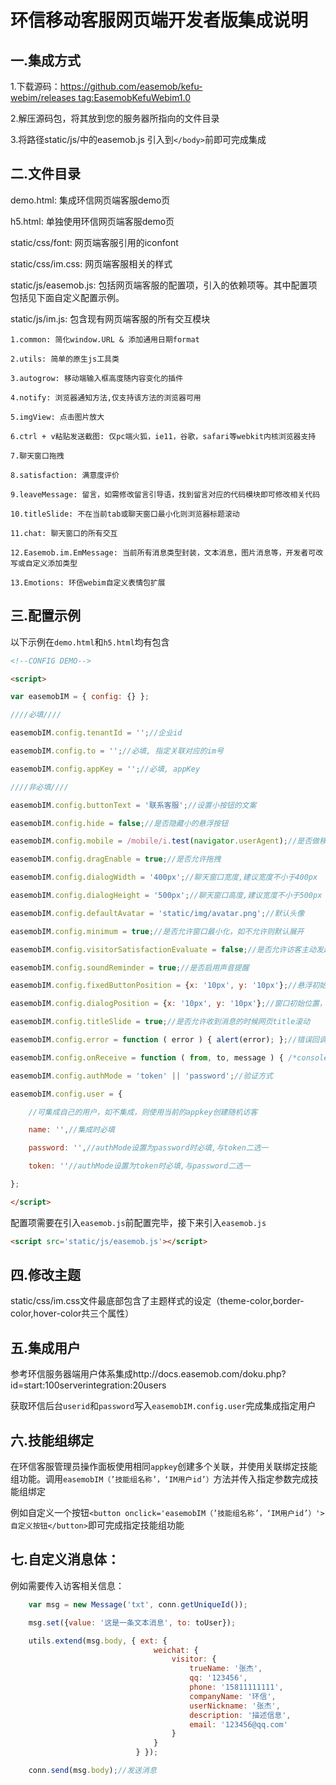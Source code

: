 # 环信移动客服网页端开发者版集成说明



## 一.集成方式

1.下载源码：https://github.com/easemob/kefu-webim/releases tag:EasemobKefuWebim1.0

2.解压源码包，将其放到您的服务器所指向的文件目录

3.将路径static/js/中的easemob.js 引入到`</body>`前即可完成集成



## 二.文件目录

demo.html: 集成环信网页端客服demo页

h5.html: 单独使用环信网页端客服demo页

static/css/font: 网页端客服引用的iconfont

static/css/im.css: 网页端客服相关的样式

static/js/easemob.js: 包括网页端客服的配置项，引入的依赖项等。其中配置项包括见下面自定义配置示例。

static/js/im.js: 包含现有网页端客服的所有交互模块

    1.common: 简化window.URL & 添加通用日期format

    2.utils: 简单的原生js工具类

    3.autogrow: 移动端输入框高度随内容变化的插件

    4.notify: 浏览器通知方法,仅支持该方法的浏览器可用

    5.imgView: 点击图片放大

    6.ctrl + v粘贴发送截图: 仅pc端火狐，ie11，谷歌，safari等webkit内核浏览器支持

    7.聊天窗口拖拽

    8.satisfaction: 满意度评价

    9.leaveMessage: 留言，如需修改留言引导语，找到留言对应的代码模块即可修改相关代码

    10.titleSlide: 不在当前tab或聊天窗口最小化则浏览器标题滚动

    11.chat: 聊天窗口的所有交互

    12.Easemob.im.EmMessage: 当前所有消息类型封装，文本消息，图片消息等，开发者可改写或自定义添加类型

    13.Emotions: 环信webim自定义表情包扩展




## 三.配置示例

以下示例在`demo.html`和`h5.html`均有包含
```html
<!--CONFIG DEMO-->

<script>

var easemobIM = { config: {} };

////必填////

easemobIM.config.tenantId = '';//企业id

easemobIM.config.to = '';//必填, 指定关联对应的im号

easemobIM.config.appKey = '';//必填, appKey

////非必填////

easemobIM.config.buttonText = '联系客服';//设置小按钮的文案

easemobIM.config.hide = false;//是否隐藏小的悬浮按钮

easemobIM.config.mobile = /mobile/i.test(navigator.userAgent);//是否做移动端适配

easemobIM.config.dragEnable = true;//是否允许拖拽

easemobIM.config.dialogWidth = '400px';//聊天窗口宽度,建议宽度不小于400px

easemobIM.config.dialogHeight = '500px';//聊天窗口高度,建议宽度不小于500px

easemobIM.config.defaultAvatar = 'static/img/avatar.png';//默认头像

easemobIM.config.minimum = true;//是否允许窗口最小化，如不允许则默认展开

easemobIM.config.visitorSatisfactionEvaluate = false;//是否允许访客主动发起满意度评价

easemobIM.config.soundReminder = true;//是否启用声音提醒

easemobIM.config.fixedButtonPosition = {x: '10px', y: '10px'};//悬浮初始位置，坐标以视口右边距和下边距为基准

easemobIM.config.dialogPosition = {x: '10px', y: '10px'};//窗口初始位置，坐标以视口右边距和下边距为基准

easemobIM.config.titleSlide = true;//是否允许收到消息的时候网页title滚动

easemobIM.config.error = function ( error ) { alert(error); };//错误回调

easemobIM.config.onReceive = function ( from, to, message ) { /*console.log('收到一条消息', arguments);*/ };//收消息回调

easemobIM.config.authMode = 'token' || 'password';//验证方式

easemobIM.config.user = {

    //可集成自己的用户，如不集成，则使用当前的appkey创建随机访客

    name: '',//集成时必填

    password: '',//authMode设置为password时必填,与token二选一

    token: ''//authMode设置为token时必填,与password二选一

};

</script>
```
配置项需要在引入`easemob.js`前配置完毕，接下来引入`easemob.js`
```html
<script src='static/js/easemob.js'></script>
```



## 四.修改主题

static/css/im.css文件最底部包含了主题样式的设定（theme-color,border-color,hover-color共三个属性）



## 五.集成用户

参考环信服务器端用户体系集成http://docs.easemob.com/doku.php?id=start:100serverintegration:20users

获取环信后台`userid`和`password`写入`easemobIM.config.user`完成集成指定用户




## 六.技能组绑定

在环信客服管理员操作面板使用相同`appkey`创建多个关联，并使用关联绑定技能组功能。调用`easemobIM（’技能组名称’，‘IM用户id’）`方法并传入指定参数完成技能组绑定

例如自定义一个按钮`<button onclick='easemobIM（’技能组名称’，‘IM用户id’）'>自定义按钮</button>`即可完成指定技能组功能




## 七.自定义消息体：

例如需要传入访客相关信息：
 
```javascript
    var msg = new Message('txt', conn.getUniqueId());

    msg.set({value: '这是一条文本消息', to: toUser});

    utils.extend(msg.body, { ext: {
                                weichat: {
                                    visitor: {
                                        trueName: '张杰',
                                        qq: '123456',
                                        phone: '15811111111',
                                        companyName: '环信',
                                        userNickname: '张杰',
                                        description: '描述信息',
                                        email: '123456@qq.com'
                                    }
                                }
                            } });

    conn.send(msg.body);//发送消息

```

